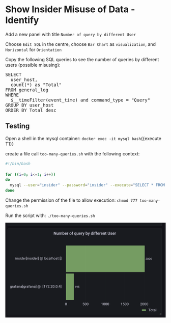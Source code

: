 # Show Insider Misuse of Data - Identify

Add a new panel with title `Number of query by different User`

Choose `Edit SQL` in the centre, choose `Bar Chart` as `visualization`, and `Horizontal` for `Orientation`

Copy the following SQL queries to see the number of queries by different users (possible misusing):
<pre class="file" data-target="clipboard">
SELECT
  user_host,
  count(*) as "Total"
FROM general_log
WHERE
  $__timeFilter(event_time) and command_type = "Query"
GROUP BY user_host
ORDER BY Total desc 
</pre>


## Testing
Open a shell in the mysql container: `docker exec -it mysql bash`{{execute T1}}

create a file call `too-many-queries.sh` with the following context: 
```sh
#!/bin/bash

for ((i=0; i<=1; i++))
do
  mysql --user="insider" --password="insider" --execute="SELECT * FROM wordpress.wp_users limit 1;"
done
```

Change the permission of the file to allow execution:
`chmod 777 too-many-queries.sh`

Run the script with:
`./too-many-queries.sh`

![result](assets/too-many-queries.png)